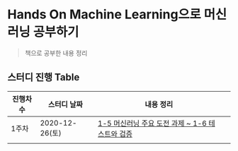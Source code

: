 # Hands On Machine Learning으로 머신러닝 공부하기

> 책으로 공부한 내용 정리

## 스터디 진행 Table

| 진행차수 | 스터디 날짜    | 내용 정리                                              |      |
| -------- | -------------- | ------------------------------------------------------ | ---- |
| 1주차    | 2020-12-26(토) | [1-5 머신러닝 주요 도전 과제 ~ 1-6 테스트와 검증](https://github.com/Juhee-Jeong-SW/hands_on_ML/blob/main/CH1.%20%ED%95%9C%EB%88%88%EC%97%90%20%EB%B3%B4%EB%8A%94%20%EB%A8%B8%EC%8B%A0%EB%9F%AC%EB%8B%9D.md) |      |
|          |                |                                                        |      |

